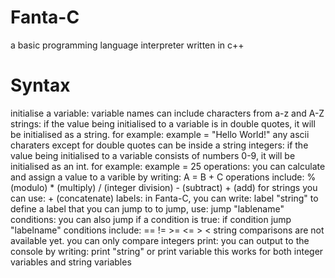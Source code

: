 # Fanta-C
a basic programming language interpreter written in c++
# Syntax
initialise a variable:
  variable names can include characters from a-z and A-Z
  strings:
    if the value being initialised to a variable is in double quotes, it will be initialised as a string. for example:
      example = "Hello World!"
    any ascii charaters except for double quotes can be inside a string
  integers:
    if the value being initialised to a variable consists of numbers 0-9, it will be initialised as an int. for example:
      example = 25
operations:
  you can calculate and assign a value to a varible by writing:
    A = B + C
  operations include:
    % (modulo)
    * (multiply)
    / (integer division)
    - (subtract)
    + (add)
    for strings you can use:
      + (concatenate)
labels:
  in Fanta-C, you can write:
    label "string"
  to define a label that you can jump to
  to jump, use:
    jump "lablename"
conditions:
  you can also jump if a condition is true:
    if condition jump "labelname"
  conditions include:
    ==
    !=
    >=
    <=
    >
    <
  string comparisons are not available yet. you can only compare integers
  print:
    you can output to the console by writing:
      print "string"
    or
      print variable
    this works for both integer variables and string variables
    

